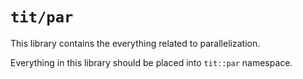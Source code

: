 # `tit/par`

This library contains the everything related to parallelization.

Everything in this library should be placed into `tit::par` namespace.

